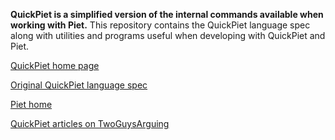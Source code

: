 __QuickPiet is a simplified version of the internal commands available when working with Piet.__
This repository contains the QuickPiet language spec along with utilities and programs useful when developing with QuickPiet and Piet.

[QuickPiet home page](http://benjaminplee.github.com/QuickPiet)

[Original QuickPiet language spec](http://gist.github.com/332040)

[Piet home](http://www.dangermouse.net/esoteric/piet.html)

[QuickPiet articles on TwoGuysArguing](http://twoguysarguing.wordpress.com/tag/quickpiet/)

